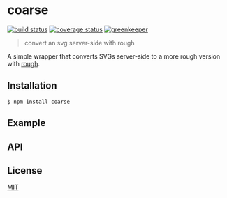 # coarse

[![build status][build-badge]][build-url]
[![coverage status][coverage-badge]][coverage-url]
[![greenkeeper][greenkeeper-badge]][greenkeeper-url]

> convert an svg server-side with rough

A simple wrapper that converts SVGs server-side to a more rough version with [rough](https://github.com/pshihn/rough).

## Installation

```
$ npm install coarse
```

## Example

## API

## License

[MIT](http://ismay.mit-license.org/)

[build-badge]: https://travis-ci.org/ismay/coarse.svg?branch=master
[build-url]: https://travis-ci.org/ismay/coarse
[greenkeeper-badge]: https://badges.greenkeeper.io/ismay/coarse.svg
[greenkeeper-url]: https://greenkeeper.io/
[coverage-badge]: https://coveralls.io/repos/github/ismay/coarse/badge.svg?branch=master
[coverage-url]: https://coveralls.io/github/ismay/coarse?branch=master
